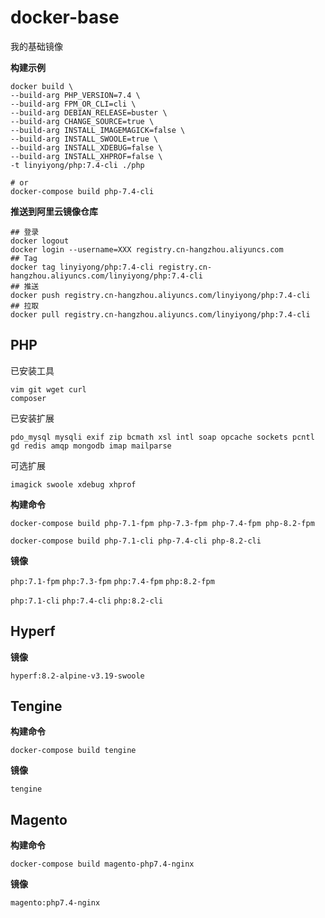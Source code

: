 # docker-base

我的基础镜像

**构建示例**

```shell
docker build \
--build-arg PHP_VERSION=7.4 \
--build-arg FPM_OR_CLI=cli \
--build-arg DEBIAN_RELEASE=buster \
--build-arg CHANGE_SOURCE=true \
--build-arg INSTALL_IMAGEMAGICK=false \
--build-arg INSTALL_SWOOLE=true \
--build-arg INSTALL_XDEBUG=false \
--build-arg INSTALL_XHPROF=false \
-t linyiyong/php:7.4-cli ./php

# or
docker-compose build php-7.4-cli
```

**推送到阿里云镜像仓库**

```shell
## 登录
docker logout
docker login --username=XXX registry.cn-hangzhou.aliyuncs.com
## Tag
docker tag linyiyong/php:7.4-cli registry.cn-hangzhou.aliyuncs.com/linyiyong/php:7.4-cli
## 推送
docker push registry.cn-hangzhou.aliyuncs.com/linyiyong/php:7.4-cli
## 拉取
docker pull registry.cn-hangzhou.aliyuncs.com/linyiyong/php:7.4-cli
```

## PHP
已安装工具
```
vim git wget curl
composer
```

已安装扩展
```
pdo_mysql mysqli exif zip bcmath xsl intl soap opcache sockets pcntl
gd redis amqp mongodb imap mailparse
```

可选扩展
```
imagick swoole xdebug xhprof
```

**构建命令**

`docker-compose build php-7.1-fpm php-7.3-fpm php-7.4-fpm php-8.2-fpm` 

`docker-compose build php-7.1-cli php-7.4-cli php-8.2-cli`

**镜像**

`php:7.1-fpm` `php:7.3-fpm` `php:7.4-fpm` `php:8.2-fpm`

`php:7.1-cli` `php:7.4-cli` `php:8.2-cli`

## Hyperf

**镜像**

`hyperf:8.2-alpine-v3.19-swoole`

## Tengine

**构建命令**

`docker-compose build tengine`

**镜像**

`tengine`

## Magento

**构建命令**

`docker-compose build magento-php7.4-nginx`

**镜像**

`magento:php7.4-nginx`